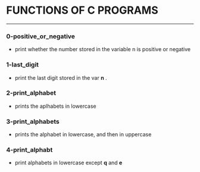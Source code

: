 
# FUNCTIONS OF C PROGRAMS
---

### 0-positive_or_negative
- print whether the number stored in the variable n is positive or negative

### 1-last_digit
- print the last digit stored in the var **n** .

### 2-print_alphabet
- prints the aplhabets in lowercase

### 3-print_alphabets
- prints the alphabet in lowercase, and then in uppercase

### 4-print_alphabt
- print alphabets in lowercase except **q** and **e**
